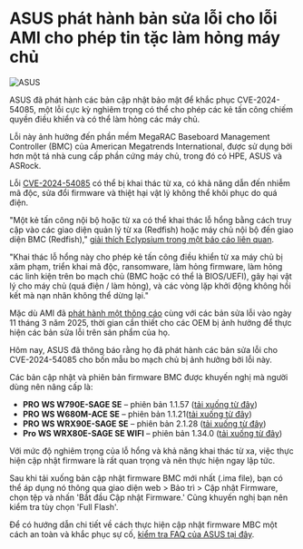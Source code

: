 # ASUS phát hành bản sửa lỗi cho lỗi AMI cho phép tin tặc làm hỏng máy chủ

![ASUS](https://www.bleepstatic.com/content/hl-images/2024/06/14/asus.jpg)

ASUS đã phát hành các bản cập nhật bảo mật để khắc phục CVE-2024-54085, một lỗi cực kỳ nghiêm trọng có thể cho phép các kẻ tấn công chiếm quyền điều khiển và có thể làm hỏng các máy chủ.

Lỗi này ảnh hưởng đến phần mềm MegaRAC Baseboard Management Controller (BMC) của American Megatrends International, được sử dụng bởi hơn một tá nhà cung cấp phần cứng máy chủ, trong đó có HPE, ASUS và ASRock.

Lỗi [CVE-2024-54085](https://nvd.nist.gov/vuln/detail/CVE-2024-54085) có thể bị khai thác từ xa, có khả năng dẫn đến nhiễm mã độc, sửa đổi firmware và thiệt hại vật lý không thể khôi phục do quá điện.

"Một kẻ tấn công nội bộ hoặc từ xa có thể khai thác lỗ hổng bằng cách truy cập vào các giao diện quản lý từ xa (Redfish) hoặc máy chủ nội bộ đến giao diện BMC (Redfish)," [giải thích Eclypsium trong một báo cáo liên quan](https://www.bleepingcomputer.com/news/security/critical-ami-megarac-bug-can-let-attackers-hijack-brick-servers/).

"Khai thác lỗ hổng này cho phép kẻ tấn công điều khiển từ xa máy chủ bị xâm phạm, triển khai mã độc, ransomware, làm hỏng firmware, làm hỏng các linh kiện trên bo mạch chủ (BMC hoặc có thể là BIOS/UEFI), gây hại vật lý cho máy chủ (quá điện / làm hỏng), và các vòng lặp khởi động không hồi kết mà nạn nhân không thể dừng lại."

Mặc dù AMI đã [phát hành một thông cáo](https://go.ami.com/hubfs/Security%20Advisories/2025/AMI-SA-2025003.pdf) cùng với các bản sửa lỗi vào ngày 11 tháng 3 năm 2025, thời gian cần thiết cho các OEM bị ảnh hưởng để thực hiện các bản sửa lỗi trên sản phẩm của họ.

Hôm nay, ASUS đã thông báo rằng họ đã phát hành các bản sửa lỗi cho CVE-2024-54085 cho bốn mẫu bo mạch chủ bị ảnh hưởng bởi lỗi này.

Các bản cập nhật và phiên bản firmware BMC được khuyến nghị mà người dùng nên nâng cấp là:

* **PRO WS W790E-SAGE SE** – phiên bản 1.1.57 ([tải xuống từ đây](https://www.asus.com/motherboards-components/motherboards/workstation/pro-ws-w790e-sage-se/helpdesk%5Fbios?model2Name=Pro-WS-W790E-SAGE-SE))
* **PRO WS W680M-ACE SE** – phiên bản 1.1.21([tải xuống từ đây](https://www.asus.com/motherboards-components/motherboards/workstation/pro-ws-w680m-ace-se/helpdesk%5Fbios?model2Name=Pro-WS-W680M-ACE-SE))
* **PRO WS WRX90E-SAGE SE** – phiên bản 2.1.28 ([tải xuống từ đây](https://www.asus.com/motherboards-components/motherboards/workstation/pro-ws-wrx90e-sage-se/helpdesk%5Fbios?model2Name=Pro-WS-WRX90E-SAGE-SE))
* **Pro WS WRX80E-SAGE SE WIFI** – phiên bản 1.34.0 ([tải xuống từ đây](https://www.asus.com/motherboards-components/motherboards/workstation/pro-ws-wrx80e-sage-se-wifi/helpdesk%5Fbios?model2Name=Pro-WS-WRX80E-SAGE-SE-WIFI))

Với mức độ nghiêm trọng của lỗ hổng và khả năng khai thác từ xa, việc thực hiện cập nhật firmware là rất quan trọng và nên thực hiện ngay lập tức.

Sau khi tải xuống bản cập nhật firmware BMC mới nhất (.ima file), bạn có thể áp dụng nó thông qua giao diện web > Bảo trì > Cập nhật Firmware, chọn tệp và nhấn 'Bắt đầu Cập nhật Firmware.' Cũng khuyến nghị bạn nên kiểm tra tùy chọn 'Full Flash'.

Để có hướng dẫn chi tiết về cách thực hiện cập nhật firmware MBC một cách an toàn và khắc phục sự cố, [kiểm tra FAQ của ASUS tại đây](https://www.asus.com/support/faq/1047906/).